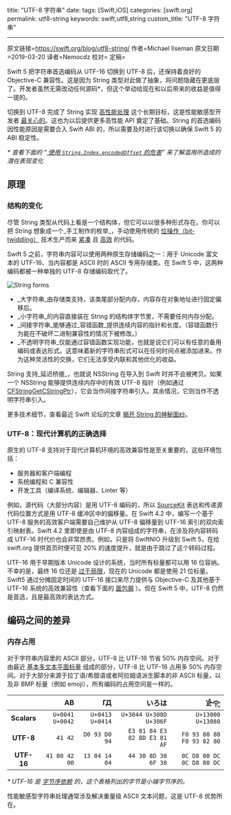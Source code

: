 title: "UTF-8 字符串"
date: 
tags: [Swift,iOS]
categories: [swift.org]
permalink: utf8-string
keywords: swift,utf8,string
custom_title: "UTF-8 字符串"

------

原文链接=https://swift.org/blog/utf8-string/
作者=Michael Ilseman
原文日期=2019-03-20
译者=Nemocdz
校对=
定稿=

<!--此处开始正文-->

Swift 5 把字符串首选编码从 UTF-16 切换到 UTF-8 后，还保持着良好的 Objective-C 兼容性。这是因为 String 类型对此做了抽象，将问题隐藏在更底层了。开发者虽然无需改动任何源码*，但这个举动给现在和以后带来的收益是值得一提的。

<!--more-->

切换到 UTF-8 完成了 String 实现 [高性能处理](https://github.com/apple/swift/blob/master/docs/StringManifesto.md#high-performance-string-processing) 这个长期目标，这是性能敏感型开发者 [最关心的](https://bugs.swift.org/browse/SR-7602)。这也为以后提供更多高性能 API 奠定了基础。String 的首选编码因性能原因是需要合入 Swift ABI 的，所以需要及时进行该切换以确保 Swift 5 的 ABI 稳定性。

_* 查看下面的 “*[ 使用 `String.Index.encodedOffset` 的危害](#use-of-stringindexencodedoffset-considered-harmful)*” 来了解滥用所造成的潜在表现变化_

## 原理

### 结构的变化

尽管 String 类型从代码上看是一个结构体，但它可以以很多种形式存在。你可以把 String 想象成一个_手工制作的枚举_，手动使用传统的 [位操作（bit-twiddling）](https://en.wikipedia.org/wiki/Bit_manipulation) 技术生产而来 [紧凑](https://github.com/apple/swift/blob/19014a85af33bc29c5265a7f427c6d80fd151a1b/stdlib/public/core/StringObject.swift#L55) 且 [高效](https://github.com/apple/swift/blob/19014a85af33bc29c5265a7f427c6d80fd151a1b/stdlib/public/core/StringObject.swift#L294) 的代码。

Swift 5 之前，字符串内容可以使用两种原生存储编码之一：用于 Unicode 富文本的 UTF-16、当内容都是 ASCII 时的 ASCII 专用存储类。在 Swift 5 中，这两种编码都被一种单独的 UTF-8 存储编码取代了。

![String forms](https://swift.org/assets/images/utf8-string-blog/string-forms.png)

* _大字符串_由存储类支持，该类尾部分配内存，内容存在对象地址进行固定偏移后。
* _小字符串_的内容直接装在 String 的结构体字节里，不需要任何内存分配。
* _间接字符串_能够通过_容错函数_提供连续内容的指针和长度。（容错函数行为能在不破坏二进制兼容性的情况下被修改。）
* _不透明字符串_仅能通过容错函数实现功能，也就是说它们可以有任意的备用编码或表达形式。这意味着新的字符串形式可以在任何时间点被添加进来。作为这种灵活性的交换，它们无法享受内联和其他优化的收益。

String 支持_延迟桥接_，也就说 NSString 在导入到 Swift 时并不会被拷贝。如果一个 NSString 能够提供连续内存中的有效 UTF-8 指针（例如通过 [CFStringGetCStringPtr](https://developer.apple.com/documentation/corefoundation/1542133-cfstringgetcstringptr)），它会当作间接字符串引入。其余情况，它则当作不透明字符串引入。

更多技术细节，查看最近 Swift 论坛的文章 [揭开 String 的神秘面纱](https://forums.swift.org/t/piercing-the-string-veil/21700)。

### UTF-8：现代计算机的正确选择

原生的 UTF-8 支持对于现代计算机环境的高效兼容性是至关重要的，这些环境包括：

* 服务器和客户端编程
* 系统编程和 C 兼容性
* 开发工具（编译系统、编辑器、Linter 等）

例如，源代码（大部分内容）是用 UTF-8 编码的，所以 [SourceKit](https://github.com/apple/swift/tree/master/tools/SourceKit) 表达和传递源代码位置方式是用 UTF-8 缓冲区中的偏移量。在 Swift 4.2 中，编写一个基于 UTF-8 服务的高效客户端需要自己维护从 UTF-8 偏移量到 UTF-16 索引的双向索引映射表。Swift 4.2 里即使是由 UTF-8 内容组成的字符串，在涉及将内容转码成 UTF-16 时代价也会非常昂贵。例如，只是将 SwiftNIO 升级到 Swift 5，在给 swift.org 提供首页时便可见 20% 的速度提升，就是由于跳过了这个转码过程。

UTF-16 用于早期版本 Unicode 设计的系统，当时所有标量都可以用 16 位容纳。不幸的是，最终 16 位还是 [过于局限](https://en.wikipedia.org/wiki/Unicode#History)，现在的 Unicode 都是使用 21 位标量。Swift5 通过分摊固定时间的 UTF-16 接口来尽力提供与 Objective-C 及其他基于 UTF-16 系统的高效兼容性（查看下面的 [面包屑](#breadcrumbs) ）。但在 Swift 5 中，UTF-8 仍然是首选，且是最高效的表达方式。

## 编码之间的差异

### 内存占用

对于字符串内容里的 ASCII 部分，UTF-8 比 UTF-16 节省 50% 内存空间。对于由最近 [基本多文本平面标量](https://en.wikipedia.org/wiki/Plane_(Unicode)#Basic_Multilingual_Plane) 组成的部分，UTF-8 比 UTF-16 占用多 50% 内存空间。对于大部分来源于拉丁语/希腊语或者阿拉姆语派生脚本的非 ASCII 标量，以及非 BMP 标量（例如 emoji），所有编码的占用空间是一样的。

|             |              AB |              ГД |                       いろは |                        𓀀𓂀 |
| :---------: | --------------: | --------------: | ---------------------------: | ------------------------: |
| **Scalars** | `U+0041 U+0042` | `U+0413 U+0414` |       `U+3044 U+308D U+306F` |         `U+13000 U+13080` |
|  **UTF-8**  |         `41 42` |   `D0 93 D0 94` | `E3 81 84 E3 82 8D E3 81 AF` | `F0 93 80 80 F0 93 82 80` |
| **UTF-16**  |   `41 00 42 00` |   `13 04 14 04` |          `44 30 8D 30 6F 30` | `0C D8 00 DC 0C D8 80 DC` |

_* UTF-16 是 [字节序依赖](https://en.wikipedia.org/wiki/Byte_order_mark#UTF-16) 的，这个表格列出的字节是小端字节序的。_

性能敏感型字符串处理通常涉及解决重量级 ASCII 文本问题，这是 UTF-8 优势所在。

